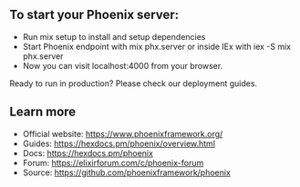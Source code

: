 ## To start your Phoenix server:

* Run mix setup to install and setup dependencies
* Start Phoenix endpoint with mix phx.server or inside IEx with iex -S mix phx.server
* Now you can visit localhost:4000 from your browser.

Ready to run in production? Please check our deployment guides.

## Learn more
* Official website: https://www.phoenixframework.org/
* Guides: https://hexdocs.pm/phoenix/overview.html
* Docs: https://hexdocs.pm/phoenix
* Forum: https://elixirforum.com/c/phoenix-forum
* Source: https://github.com/phoenixframework/phoenix
